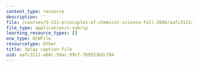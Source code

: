 ```yaml
---
content_type: resource
description: ''
file: /courses/5-111-principles-of-chemical-science-fall-2008/aafc3111a60c59ac99cf769523b5cf84_5qTCy2wTL_s.vtt
file_type: application/x-subrip
learning_resource_types: []
ocw_type: OCWFile
resourcetype: Other
title: 3play caption file
uid: aafc3111-a60c-59ac-99cf-769523b5cf84
---
```

